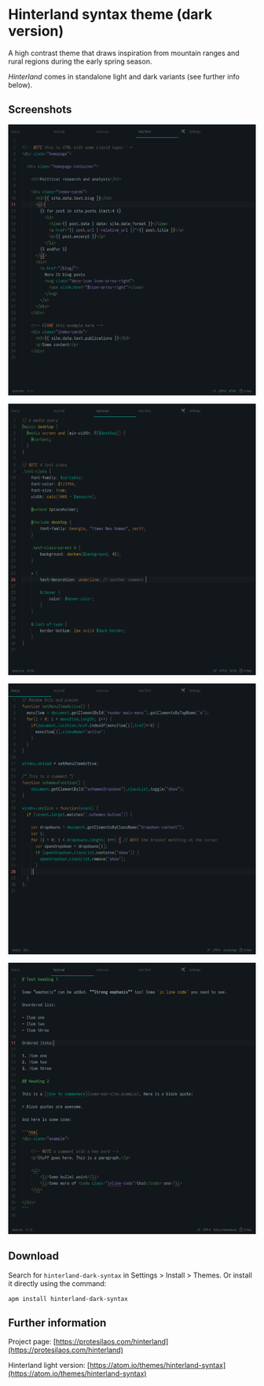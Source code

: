 # Hinterland syntax theme (dark version)

A high contrast theme that draws inspiration from mountain ranges and rural regions during the early spring season.

*Hinterland* comes in standalone light and dark variants (see further info below).

## Screenshots

![hinterland dark screenshot html](https://raw.githubusercontent.com/protesilaos/prot16/master/hinterland/img/hinterland_dark_html.png)

![hinterland dark screenshot scss](https://raw.githubusercontent.com/protesilaos/prot16/master/hinterland/img/hinterland_dark_scss.png)

![hinterland dark screenshot js](https://raw.githubusercontent.com/protesilaos/prot16/master/hinterland/img/hinterland_dark_js.png)

![hinterland dark screenshot md](https://raw.githubusercontent.com/protesilaos/prot16/master/hinterland/img/hinterland_dark_md.png)

## Download

Search for `hinterland-dark-syntax` in Settings > Install > Themes. Or install it directly using the command:

```shell
apm install hinterland-dark-syntax
```

## Further information

Project page: [https://protesilaos.com/hinterland](https://protesilaos.com/hinterland)

Hinterland light version: [https://atom.io/themes/hinterland-syntax](https://atom.io/themes/hinterland-syntax)
